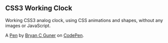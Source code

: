 ## CSS3 Working Clock

Working CSS3 analog clock, using CSS animations and shapes, without any images or JavaScript.

A [Pen](https://codepen.io/bgoonz/pen/yLbJQLN) by [Bryan C Guner](https://codepen.io/bgoonz) on [CodePen](https://codepen.io).
